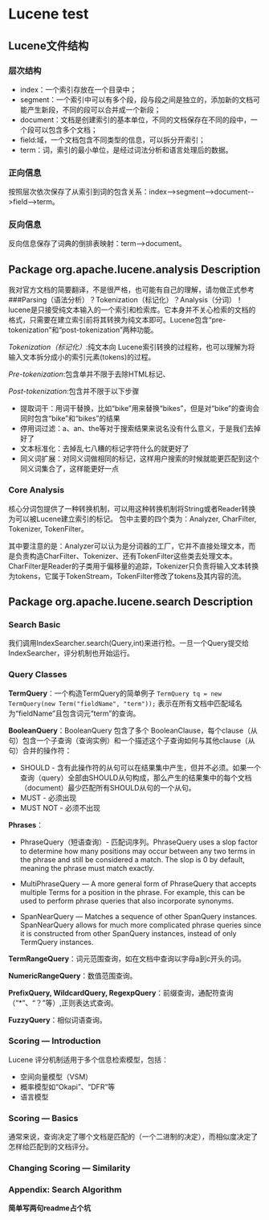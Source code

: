 Lucene test
===========
## Lucene文件结构
### 层次结构
* index：一个索引存放在一个目录中；
* segment：一个索引中可以有多个段，段与段之间是独立的，添加新的文档可能产生新段，不同的段可以合并成一个新段；
* document：文档是创建索引的基本单位，不同的文档保存在不同的段中，一个段可以包含多个文档；
* field:域，一个文档包含不同类型的信息，可以拆分开索引；
* term：词，索引的最小单位，是经过词法分析和语言处理后的数据。
### 正向信息
按照层次依次保存了从索引到词的包含关系：index-->segment-->document-->field-->term。
### 反向信息
反向信息保存了词典的倒排表映射：term-->document。

## Package org.apache.lucene.analysis Description
我对官方文档的简要翻译，不是很严格，也可能有自己的理解，请勿做正式参考
###Parsing（语法分析）？Tokenization（标记化）？Analysis（分词）！
lucene是只接受纯文本输入的一个索引和检索库。它本身并不关心检索的文档的格式，只需要在建立索引前将其转换为纯文本即可。Lucene包含“pre-tokenization”和“post-tokenization”两种功能。

*Tokenization（标记化）*:纯文本向 Lucene索引转换的过程称，也可以理解为将输入文本拆分成小的索引元素(tokens)的过程。 
 
*Pre-tokenization*:包含单并不限于去除HTML标记、  

*Post-tokenization*:包含并不限于以下步骤

* 提取词干：用词干替换，比如“bike”用来替换“bikes”，但是对“bike”的查询会同时包含“bike”和“bikes”的结果  
* 停用词过滤：a、an、the等对于搜索结果来说名没有什么意义，于是我们去掉好了
* 文本标准化：去掉乱七八糟的标记字符什么的就更好了  
* 同义词扩展：对同义词做相同的标记，这样用户搜索的时候就能更匹配到这个同义词集合了，这样能更好一点  

### Core Analysis 
核心分词包提供了一种转换机制，可以用这种转换机制将String或者Reader转换为可以被Lucene建立索引的标记。
包中主要的四个类为：Analyzer, CharFilter, Tokenizer, TokenFilter。

其中要注意的是：Analyzer可以认为是分词器的工厂，它并不直接处理文本，而是负责构造CharFilter、Tokenizer、还有TokenFilter这些类去处理文本。CharFilter是Reader的子类用于偏移量的追踪，Tokenizer只负责将输入文本转换为tokens，它属于TokenStream，TokenFilter修改了tokens及其内容的流。

## Package org.apache.lucene.search Description

### Search Basic
我们调用IndexSearcher.search(Query,int)来进行检。一旦一个Query提交给IndexSearcher，评分机制也开始运行。

### Query Classes
**TermQuery**：一个构造TermQuery的简单例子
```TermQuery tq = new TermQuery(new Term("fieldName", "term"));```
表示在所有文档中匹配域名为“fieldName”且包含词元“term”的查询。  

**BooleanQuery**：BooleanQuery 包含了多个 BooleanClause，每个clause（从句）包含一个子查询（查询实例）和一个描述这个子查询如何与其他clause（从句）合并的操作符：

* SHOULD - 含有此操作符的从句可以在结果集中产生，但并不必须。如果一个查询（query）全部由SHOULD从句构成，那么产生的结果集中的每个文档（document）最少匹配所有SHOULD从句的一个从句。
* MUST - 必须出现
* MUST NOT - 必须不出现

**Phrases**：

* PhraseQuery（短语查询）- 匹配词序列。PhraseQuery uses a slop factor to determine how many positions may occur between any two terms in the phrase and still be considered a match. The slop is 0 by default, meaning the phrase must match exactly.

* MultiPhraseQuery — A more general form of PhraseQuery that accepts multiple Terms for a position in the phrase. For example, this can be used to perform phrase queries that also incorporate synonyms.

* SpanNearQuery — Matches a sequence of other SpanQuery instances. SpanNearQuery allows for much more complicated phrase queries since it is constructed from other SpanQuery instances, instead of only TermQuery instances.

**TermRangeQuery**：词元范围查询，如在文档中查询以字母a到c开头的词。

**NumericRangeQuery**：数值范围查询。

**PrefixQuery, WildcardQuery, RegexpQuery**：前缀查询，通配符查询（“*”、“？”等）,正则表达式查询。

**FuzzyQuery**：相似词语查询。

### Scoring — Introduction
Lucene 评分机制适用于多个信息检索模型，包括：

* 空间向量模型（VSM）
* 概率模型如“Okapi”、“DFR”等
* 语言模型 

### Scoring — Basics

通常来说，查询决定了哪个文档是匹配的（一个二进制的决定），而相似度决定了怎样给匹配到的文档评分。

### Changing Scoring — Similarity
### Appendix: Search Algorithm






**简单写两句readme占个坑**





